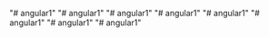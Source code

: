 "# angular1" 
"# angular1" 
"# angular1" 
"# angular1" 
"# angular1" 
"# angular1" 
"# angular1" 
"# angular1" 
